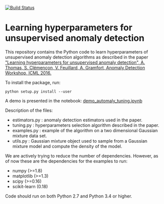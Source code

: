 [![Build Status](https://travis-ci.org/albertcthomas/anomaly_tuning.svg?branch=master)](https://travis-ci.org/albertcthomas/anomaly_tuning)

# Learning hyperparameters for unsupervised anomaly detection

This repository contains the Python code to learn hyperparameters of unsupervised anomaly detection algorithms as described in the paper ["Learning hyperparameters for unsupervised anomaly detection", A. Thomas, S. Clémençon, V. Feuillard, A. Gramfort, Anomaly Detection Workshop, ICML 2016.](https://drive.google.com/file/d/0B8Dg3PBX90KNUTg5NGNOVnFPX0hDNmJsSTcybzZMSHNPYkd3/view)

To install the package, run:

	python setup.py install --user

A demo is presented in the notebook: [demo_automaly_tuning.ipynb](https://github.com/albertcthomas/anomaly_tuning/blob/master/demo_automaly_tuning.ipynb)

Description of the files:

* estimators.py : anomaly detection estimators used in the paper.
* tuning.py : hyperparameters selection algorithm described in the paper.
* examples.py : example of the algorithm on a two dimensional Gaussian mixture data set.
* utils.py : Gaussian mixture object used to sample from a Gaussian mixture model and compute the density of the model.

We are actively trying to reduce the number of dependencies. However, as of
now these are the dependencies for the examples to run:

* numpy (>=1.8)
* matplotlib (>=1.3)
* scipy (>=0.16)
* scikit-learn (0.18)

Code should run on both Python 2.7 and Python 3.4 or higher.
